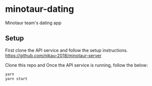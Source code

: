 # minotaur-dating
Minotaur team's dating app

## Setup

First clone the API service and follow the setup instructions.
https://github.com/nikau-2018/minotaur-server

Clone this repo and Once the API service is running, follow the below:

```sh
yarn
yarn start
```
